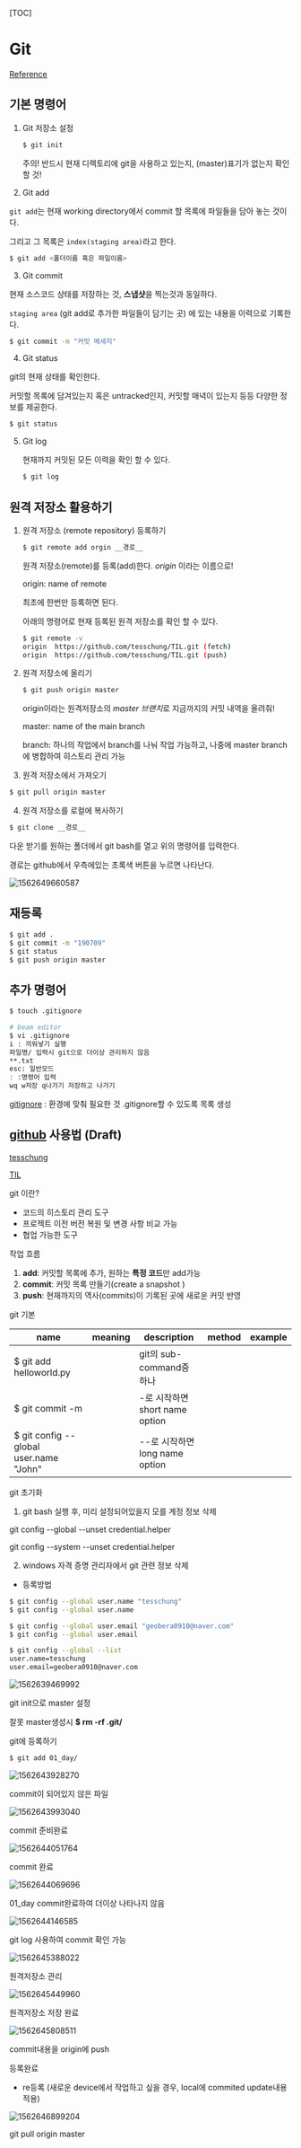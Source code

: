 [TOC]

# Git

[Reference](https://backlog.com/git-tutorial/kr/)

## 기본 명령어

1. Git 저장소 설정

   ```bash
   $ git init
   ```

   주의! 반드시 현재 디렉토리에 git을 사용하고 있는지, (master)표기가 없는지 확인할 것!

2. Git add

`git add`는 현재 working directory에서 commit 할 목록에 파일들을 담아 놓는 것이다.

그리고 그 목록은 `index(staging area)`라고 한다.

```bash
$ git add <폴더이름 혹은 파일이름>
```

3. Git commit

현재 소스코드 상태를 저장하는 것, **스냅샷**을 찍는것과 동일하다.

`staging area` (git add로 추가한 파일들이 담기는 곳) 에 있는 내용을 이력으로 기록한다.

```bash
$ git commit -m "커밋 메세지"
```



4. Git status

git의 현재 상태를 확인한다.

커밋할 목록에 담겨있는지 혹은 untracked인지, 커밋할 매녁이 있는지 등등 다양한 정보를 제공한다.

```bash
$ git status
```



5. Git log

   현재까지 커밋된 모든 이력을 확인 할 수 있다.

   ```bash
   $ git log
   ```

   

## 원격 저장소 활용하기

1. 원격 저장소 (remote repository) 등록하기

   ```bash
   $ git remote add orgin __경로__
   ```

   원격 저장소(remote)를 등록(add)한다. *origin* 이라는 이름으로!

   origin: name of remote

   최초에 한번만 등록하면 된다.

   아래의 명령어로 현재 등록된 원격 저장소를 확인 할 수 있다.

   ```bash
   $ git remote -v
   origin  https://github.com/tesschung/TIL.git (fetch)
   origin  https://github.com/tesschung/TIL.git (push)
   ```

2. 원격 저장소에 올리기

   ```bash
   $ git push origin master
   ```

   origin이라는 원격저장소의 *master* *브랜치*로 지금까지의 커밋 내역을 올려줘!

   master: name of the main branch

   branch: 하나의 작업에서 branch를 나눠 작업 가능하고, 나중에 master branch에 병합하여 히스토리 관리 가능

3. 원격 저장소에서 가져오기

```bash
$ git pull origin master
```

4. 원격 저장소를 로컬에 복사하기

```bash
$ git clone __경로__
```

다운 받기를 원하는 폴더에서 git bash를 열고 위의 명령어를 입력한다.

경로는 github에서 우측에있는 초록색 버튼을 누르면 나타난다.

![1562649660587](C:\Users\student\AppData\Roaming\Typora\typora-user-images\1562649660587.png)

## 재등록

```bash
$ git add .
$ git commit -m "190709"
$ git status
$ git push origin master
```



## 추가 명령어

```bash
$ touch .gitignore

# beam editor
$ vi .gitignore
i : 끼워넣기 실행
파일명/ 입력시 git으로 더이상 관리하지 않음
**.txt 
esc: 일반모드
: :명령어 입력
wq w저장 q나가기 저장하고 나가기
```

[gitignore](https://gitignore.io/) : 환경에 맞춰 필요한 것  .gitignore할 수 있도록 목록 생성



## [github](https://github.com/) 사용법 (Draft)

[tesschung](https://github.com/tesschung)

[TIL](https://github.com/tesschung/TIL.git)

git 이란?

- 코드의 히스토리 관리 도구
- 프로젝트 이전 버전 복원 및 변경 사항 비교 가능
- 협업 가능한 도구



작업 흐름

1. **add**: 커밋할 목록에 추가, 원하는 **특정 코드**만 add가능
2. **commit**: 커밋 목록 만들기(create a snapshot )
3. **push**: 현재까지의 역사(commits)이 기록된 곳에 새로운 커밋 반영



git 기본

| name                                   | meaning | description                    | method | example |
| -------------------------------------- | ------- | ------------------------------ | ------ | ------- |
| $ git add helloworld.py                |         | git의 sub-command중 하나       |        |         |
| $ git commit -m                        |         | -로 시작하면 short name option |        |         |
| $ git config --global user.name "John" |         | --로 시작하면 long name option |        |         |



git 초기화

1. git bash 실행 후, 미리 설정되어있을지 모를 계정 정보 삭제

git config --global --unset credential.helper

git config --system --unset credential.helper

2. windows 자격 증명 관리자에서 git 관련 정보 삭제



- 등록방법

```bash
$ git config --global user.name "tesschung"
$ git config --global user.name

$ git config --global user.email "geobera0910@naver.com"
$ git config --global user.email

$ git config --global --list
user.name=tesschung
user.email=geobera0910@naver.com
```

![1562639469992](C:\Users\student\AppData\Roaming\Typora\typora-user-images\1562639469992.png)

git init으로 master 설정

잘못 master생성시 **$ rm -rf .git/**



git에 등록하기

```bash
$ git add 01_day/
```

![1562643928270](C:\Users\student\AppData\Roaming\Typora\typora-user-images\1562643928270.png)

commit이 되어있지 않은 파일

![1562643993040](C:\Users\student\AppData\Roaming\Typora\typora-user-images\1562643993040.png)

commit 준비완료

![1562644051764](C:\Users\student\AppData\Roaming\Typora\typora-user-images\1562644051764.png)

commit 완료

![1562644069696](C:\Users\student\AppData\Roaming\Typora\typora-user-images\1562644069696.png)

01_day commit완료하여 더이상 나타나지 않음

![1562644146585](C:\Users\student\AppData\Roaming\Typora\typora-user-images\1562644146585.png)

git log 사용하여 commit 확인 가능

![1562645388022](C:\Users\student\AppData\Roaming\Typora\typora-user-images\1562645388022.png)

원격저장소 관리

![1562645449960](C:\Users\student\AppData\Roaming\Typora\typora-user-images\1562645449960.png)

원격저장소 저장 완료

![1562645808511](C:\Users\student\AppData\Roaming\Typora\typora-user-images\1562645808511.png)

commit내용을 origin에 push

등록완료



- re등록 (새로운 device에서 작업하고 싶을 경우, local에 commited update내용 적용)

![1562646899204](C:\Users\student\AppData\Roaming\Typora\typora-user-images\1562646899204.png)

git pull origin master